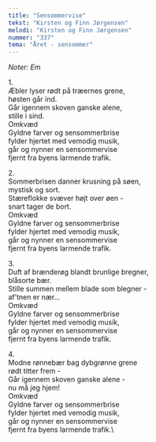 ```yaml
---
title: "Sensommervise"
tekst: "Kirsten og Finn Jørgensen"
melodi: "Kirsten og Finn Jørgensen"
nummer: "337"
tema: "Året - sensommer"
---
```

*Noter: Em*

1\.\
Æbler lyser rødt på træernes grene,\
høsten går ind.\
Går igennem skoven ganske alene,\
stille i sind.\
Omkvæd\
Gyldne farver og sensommerbrise\
fylder hjertet med vemodig musik,\
går og nynner en sensommervise\
fjernt fra byens larmende trafik.

2\.\
Sommerbrisen danner krusning på søen,\
mystisk og sort.\
Stæreflokke svæver højt over øen -\
snart tager de bort.\
Omkvæd\
Gyldne farver og sensommerbrise\
fylder hjertet med vemodig musik,\
går og nynner en sensommervise\
fjernt fra byens larmende trafik.

3\.\
Duft af brænderøg blandt brunlige bregner,\
blåsorte bær.\
Stille summen mellem blade som blegner -\
af’tnen er nær...\
Omkvæd\
Gyldne farver og sensommerbrise\
fylder hjertet med vemodig musik,\
går og nynner en sensommervise\
fjernt fra byens larmende trafik.

4\.\
Modne rønnebær bag dybgrønne grene\
rødt titter frem -\
Går igennem skoven ganske alene -\
nu må jeg hjem!\
Omkvæd\
Gyldne farver og sensommerbrise\
fylder hjertet med vemodig musik,\
går og nynner en sensommervise\
fjernt fra byens larmende trafik.\
